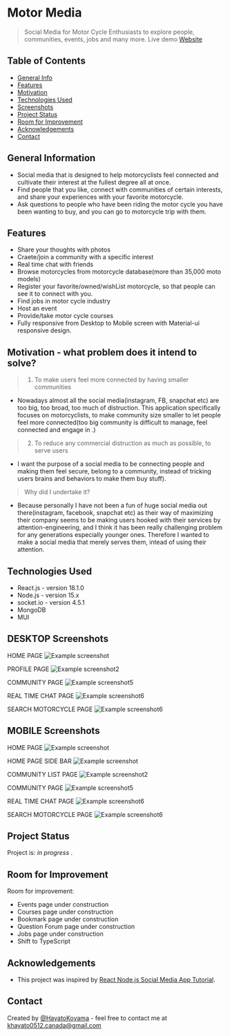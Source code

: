 # Motor Media
> Social Media for Motor Cycle Enthusiasts to explore people, communities, events, jobs and many more.
> Live demo [Website](https://cheerful-fairy-1eee98.netlify.app/)

## Table of Contents
* [General Info](#general-information)
* [Features](#features)
* [Motivation](#motivation--what-problem-does-it-intend-to-solve?)
* [Technologies Used](#technologies-used)
* [Screenshots](#screenshots)
* [Project Status](#project-status)
* [Room for Improvement](#room-for-improvement)
* [Acknowledgements](#acknowledgements)
* [Contact](#contact)
<!-- * [License](#license) -->
<!--
* [Setup](#setup)
* [Usage](#usage)
-->
<!--  what is it? for what ? and how??  -->
## General Information
- Social media that is designed to help motorcyclists feel connected and cultivate their interest at the fullest degree all at once.
- Find people that you like, connect with communities of certain interests, and share your experiences with your favorite motorcycle. 
- Ask questions to people who have been riding the motor cycle you have been wanting to buy, and you can go to motorcycle trip with them.

<!-- what to say? chat, connect with community, search motorcycle and connect with people who has those. find jobs, host an event, provide some courses -->
## Features
- Share your thoughts with photos
- Craete/join a community with a specific interest
- Real time chat with friends
- Browse motorcycles from motorcycle database(more than 35,000 moto models)
- Register your favorite/owned/wishList motorcycle, so that people can see it to connect with you.
- Find jobs in motor cycle industry
- Host an event
- Provide/take motor cycle courses
- Fully responsive from Desktop to Mobile screen with Material-ui responsive design.


## Motivation - what problem does it intend to solve?

> 1. To make users feel more connected by having smaller communities
- Nowadays almost all the social media(instagram, FB, snapchat etc) are too big, too broad, too much of distruction. This application specifically focuses on motorcyclists, to make community size smaller to let people feel more connected(too big community is difficult to manage, feel connected and engage in .)
> 2. To reduce any commercial distruction as much as possible, to serve users
-   I want the purpose of a social media to be connecting people and making them feel secure, belong to a community, instead of tricking users brains and behaviors to make them buy stuff).  

> Why did I undertake it?
- Because personally I have not been a fun of huge social media out there(instagram, facebook, snapchat etc) as their way of maximizing their company seems to be making users hooked with their services by attention-engineering, and I think it has been really challenging problem for any generations especially younger ones. Therefore I wanted to make a social media that merely serves them, intead of using their attention.
<!-- You don't have to answer all the questions - just the ones relevant to your project. -->




## Technologies Used
- React.js - version 18.1.0
- Node.js - version 15.x
- socket.io - version 4.5.1
- MongoDB 
- MUI


## DESKTOP Screenshots
HOME PAGE
![Example screenshot](./images/RES1.png)

PROFILE PAGE
![Example screenshot2](./images/RES2.png)

COMMUNITY PAGE
![Example screenshot5](./images/RES3.png)

REAL TIME CHAT PAGE
![Example screenshot6](./images/RES4.png)

SEARCH MOTORCYCLE PAGE
![Example screenshot6](./images/RES4.png)

## MOBILE  Screenshots
HOME PAGE
![Example screenshot](./images/RES6.png)

HOME PAGE SIDE BAR
![Example screenshot](./images/RES7.png)

COMMUNITY LIST PAGE
![Example screenshot2](./images/RES8.png)

COMMUNITY PAGE
![Example screenshot5](./images/RES9.png)

REAL TIME CHAT PAGE
![Example screenshot6](./images/RES10.png)

SEARCH MOTORCYCLE PAGE
![Example screenshot6](./images/RES11.png)
<!-- If you have screenshots you'd like to share, include them here. -->

<!--
## Setup
What are the project requirements/dependencies? Where are they listed? A requirements.txt or a Pipfile.lock file perhaps? Where is it located?

Proceed to describe how to install / setup one's local environment / get started with the project.


## Usage
How does one go about using it?
Provide various use cases and code examples here.

`write-your-code-here`
-->

## Project Status
Project is: _in progress_ .


## Room for Improvement
Room for improvement:
- Events page under construction
- Courses page under construction
- Bookmark page under construction
- Question Forum page under construction
- Jobs page under construction
- Shift to TypeScript

## Acknowledgements
- This project was inspired by [React Node.js Social Media App Tutorial](https://www.youtube.com/watch?v=pFHyZvVxce0&t=4961s).


## Contact
Created by [@HayatoKoyama](https://github.com/Hayato0512) - feel free to contact me at khayato0512.canada@gmail.com 


<!-- Optional -->
<!-- ## License -->
<!-- This project is open source and available under the [... License](). -->

<!-- You don't have to include all sections - just the one's relevant to your project -->
